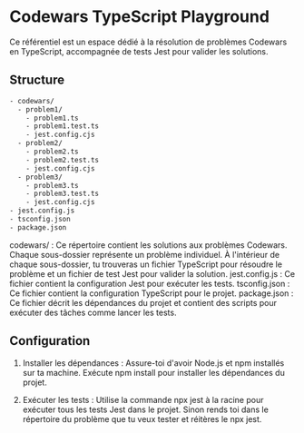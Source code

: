 # Codewars TypeScript Playground

Ce référentiel est un espace dédié à la résolution de problèmes Codewars en TypeScript, accompagnée de tests Jest pour valider les solutions.

## Structure

```bash
- codewars/
  - problem1/
    - problem1.ts
    - problem1.test.ts
    - jest.config.cjs
  - problem2/
    - problem2.ts
    - problem2.test.ts
    - jest.config.cjs
  - problem3/
    - problem3.ts
    - problem3.test.ts
    - jest.config.cjs
- jest.config.js
- tsconfig.json
- package.json
```

codewars/ : Ce répertoire contient les solutions aux problèmes Codewars. Chaque sous-dossier représente un problème individuel. À l'intérieur de chaque sous-dossier, tu trouveras un fichier TypeScript pour résoudre le problème et un fichier de test Jest pour valider la solution.
jest.config.js : Ce fichier contient la configuration Jest pour exécuter les tests.
tsconfig.json : Ce fichier contient la configuration TypeScript pour le projet.
package.json : Ce fichier décrit les dépendances du projet et contient des scripts pour exécuter des tâches comme lancer les tests.

## Configuration

1. Installer les dépendances : Assure-toi d'avoir Node.js et npm installés sur ta machine. Exécute npm install pour installer les dépendances du projet.

2. Exécuter les tests : Utilise la commande npx jest à la racine pour exécuter tous les tests Jest dans le projet. Sinon rends toi dans le répertoire du problème que tu veux tester et réitères le npx jest.

